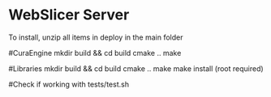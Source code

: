 # WebSlicer Server
To install,
unzip all items in deploy in the main folder

#CuraEngine
mkdir build && cd build
cmake ..
make

#Libraries
mkdir build && cd build
cmake ..
make
make install (root required)

#Check if working with 
tests/test.sh


